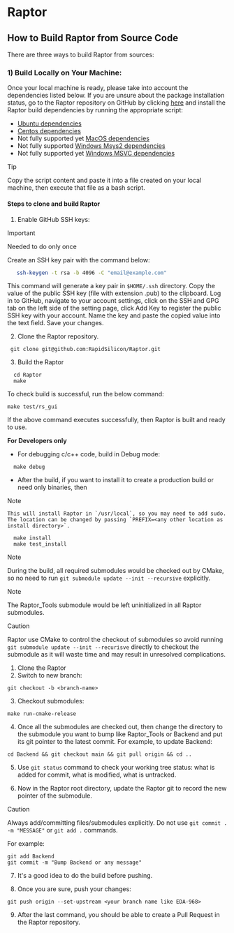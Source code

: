 # Raptor

## How to Build Raptor from Source Code

There are three ways to build Raptor from sources:

### 1) Build Locally on Your Machine:

Once your local machine is ready, please take into account the dependencies listed below. If you are unsure about the package installation status, go to the Raptor repository on GitHub by clicking [here](https://github.com/os-fpga/Raptor) and install the Raptor build dependencies by running the appropriate script:

- [Ubuntu dependencies](https://https://github.com/os-fpga/Raptor/blob/main/.github/workflows/install_ubuntu_dependencies_build.sh)
- [Centos dependencies](https://github.com/os-fpga/Raptor/blob/main/.github/workflows/install_centos_dependencies_build.sh)
- Not fully supported yet [MacOS dependencies](https://github.com/os-fpga/Raptor/blob/main/.github/workflows/install_macos_dependencies_build.sh)
- Not fully supported [Windows Msys2 dependencies](https://github.com/os-fpga/Raptor/blob/main/.github/workflows/main.yml)
- Not fully supported yet [Windows MSVC dependencies](https://github.com/os-fpga/Raptor/blob/main/.github/workflows/main.yml)

> [!TIP]
> Copy the script content and paste it into a file created on your local machine, then execute that file as a bash script.

<h4 id="step-to-build-raptor">
Steps to clone and build Raptor
</h4>

1. Enable GitHub SSH keys: 

> [!IMPORTANT]
> Needed to do only once

   Create an SSH key pair with the command below:

```bash
   ssh-keygen -t rsa -b 4096 -C "email@example.com"
```
This command will generate a key pair in `$HOME/.ssh` directory. Copy the value of the public SSH key (file with extension .pub) to the clipboard.
Log in to GitHub, navigate to your account settings, click on the SSH and GPG tab on the left side of the setting page, click Add Key to register the public SSH key with your account. Name the key and paste the copied value into the text field. Save your changes.

2. Clone the Raptor repository.

```
 git clone git@github.com:RapidSilicon/Raptor.git
```

3. Build the Raptor

```
  cd Raptor
  make
```
To check build is successful, run the below command:

```
make test/rs_gui
```
If the above command executes successfully, then Raptor is built and ready to use. 

**For Developers only**

* For debugging c/c++ code, build in Debug mode:

```  
  make debug
```

* After the build, if you want to install it to create a production build or need only binaries, then

> [!NOTE]
>     This will install Raptor in `/usr/local`, so you may need to add sudo. The location can be changed by passing `PREFIX=<any other location as install directory>`.

```
  make install 
  make test_install
```

> [!NOTE]
> During the build, all required submodules would be checked out by CMake, so no need to run `git submodule update --init --recursive` explicitly.

> [!NOTE]
> The Raptor_Tools submodule would be left uninitialized in all Raptor submodules.

> [!CAUTION]
> Raptor use CMake to control the checkout of submodules so avoid running `git submodule update --init --recurisve` directly to checkout the submodule as it will waste time and may result in unresolved complications.

  1. Clone the Raptor
  2. Switch to new branch:

  ```
  git checkout -b <branch-name>
  ```
  3. Checkout submodules:

  ```
  make run-cmake-release
  ```
  4. Once all the submodules are checked out, then change the directory to the submodule you want to bump like Raptor_Tools or Backend and put its git pointer to the latest commit. For example, to update Backend:

  ```
  cd Backend && git checkout main && git pull origin && cd ..
  ```
  5. Use `git status` command to check your working tree status: what is added for commit, what is modified, what is untracked.

  6. Now in the Raptor root directory, update the Raptor git to record the new pointer of the submodule. 

> [!CAUTION]
> Always add/committing files/submodules explicitly. Do not use `git commit . -m "MESSAGE"` or `git add .` commands.

  For example:

  ```
  git add Backend
  git commit -m "Bump Backend or any message"
  ```
  7. It's a good idea to do the build before pushing.

  8. Once you are sure, push your changes:

  ```
  git push origin --set-upstream <your branch name like EDA-968>
  ```

  9. After the last command, you should be able to create a Pull Request in the Raptor repository.



